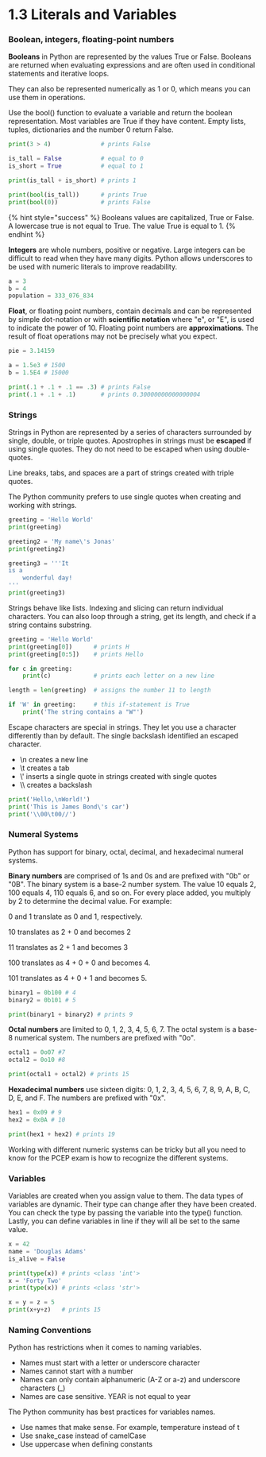 # 1.3 Literals and Variables

### Boolean, integers, floating-point numbers

**Booleans** in Python are represented by the values True or False. Booleans are returned when evaluating expressions and are often used in conditional statements and iterative loops.

They can also be represented numerically as 1 or 0, which means you can use them in operations.

Use the bool() function to evaluate a variable and return the boolean representation. Most variables are True if they have content. Empty lists, tuples, dictionaries and the number 0 return False.

```python
print(3 > 4)              # prints False

is_tall = False           # equal to 0
is_short = True           # equal to 1

print(is_tall + is_short) # prints 1

print(bool(is_tall))      # prints True
print(bool(0))            # prints False
```

{% hint style="success" %}
Booleans values are capitalized, True or False. A lowercase true is not equal to True. The value True is equal to 1.
{% endhint %}

**Integers** are whole numbers, positive or negative. Large integers can be difficult to read when they have many digits. Python allows underscores to be used with numeric literals to improve readability.

```python
a = 3
b = 4
population = 333_076_834
```

**Float**, or floating point numbers, contain decimals and can be represented by simple dot-notation or with **scientific notation** where "e", or "E", is used to indicate the power of 10. Floating point numbers are **approximations**. The result of float operations may not be precisely what you expect.

```python
pie = 3.14159

a = 1.5e3 # 1500
b = 1.5E4 # 15000

print(.1 + .1 + .1 == .3) # prints False
print(.1 + .1 + .1)       # prints 0.30000000000000004
```

### Strings

Strings in Python are represented by a series of characters surrounded by single, double, or triple quotes. Apostrophes in strings must be **escaped** if using single quotes. They do not need to be escaped when using double-quotes.

Line breaks, tabs, and spaces are a part of strings created with triple quotes.

The Python community prefers to use single quotes when creating and working with strings.

```python
greeting = 'Hello World'
print(greeting)

greeting2 = 'My name\'s Jonas'
print(greeting2)

greeting3 = '''It
is a
    wonderful day!
'''
print(greeting3)
```

Strings behave like lists. Indexing and slicing can return individual characters. You can also loop through a string, get its length, and check if a string contains substring.

```python
greeting = 'Hello World'
print(greeting[0])      # prints H
print(greeting[0:5])    # prints Hello

for c in greeting:
    print(c)            # prints each letter on a new line

length = len(greeting)  # assigns the number 11 to length

if 'W' in greeting:     # this if-statement is True
    print('The string contains a "W"')
```

Escape characters are special in strings. They let you use a character differently than by default. The single backslash identified an escaped character.

* \n creates a new line
* \t creates a tab
* \\' inserts a single quote in strings created with single quotes
* \\\ creates a backslash

```python
print('Hello,\nWorld!')
print('This is James Bond\'s car')
print('\\00\t00//')
```

### Numeral Systems

Python has support for binary, octal, decimal, and hexadecimal numeral systems.

**Binary numbers** are comprised of 1s and 0s and are prefixed with "0b" or "0B". The binary system is a base-2 number system. The value 10 equals 2, 100 equals 4, 110 equals 6, and so on. For every place added, you multiply by 2 to determine the decimal value. For example:

0 and 1 translate as 0 and 1, respectively.

10 translates as 2 + 0 and becomes 2

11 translates as 2 + 1 and becomes 3

100 translates as 4 + 0 + 0 and becomes 4.

101 translates as 4 + 0 + 1 and becomes 5.

```python
binary1 = 0b100 # 4
binary2 = 0b101 # 5

print(binary1 + binary2) # prints 9
```

**Octal numbers** are limited to 0, 1, 2, 3, 4, 5, 6, 7. The octal system is a base-8 numerical system. The numbers are prefixed with "0o".

```python
octal1 = 0o07 #7
octal2 = 0o10 #8

print(octal1 + octal2) # prints 15
```

**Hexadecimal numbers** use sixteen digits: 0, 1, 2, 3, 4, 5, 6, 7, 8, 9, A, B, C, D, E, and F. The numbers are prefixed with "0x".

```python
hex1 = 0x09 # 9
hex2 = 0x0A # 10

print(hex1 + hex2) # prints 19
```

Working with different numeric systems can be tricky but all you need to know for the PCEP exam is how to recognize the different systems.

### Variables

Variables are created when you assign value to them. The data types of variables are dynamic. Their type can change after they have been created. You can check the type by passing the variable into the type() function. Lastly, you can define variables in line if they will all be set to the same value.

```python
x = 42
name = 'Douglas Adams'
is_alive = False

print(type(x)) # prints <class 'int'>
x = 'Forty Two'
print(type(x)) # prints <class 'str'>

x = y = z = 5
print(x+y+z)   # prints 15
```

### Naming Conventions

Python has restrictions when it comes to naming variables.

* Names must start with a letter or underscore character
* Names cannot start with a number
* Names can only contain alphanumeric (A-Z or a-z) and underscore characters (\_)
* Names are case sensitive. YEAR is not equal to year

The Python community has best practices for variables names.

* Use names that make sense. For example, temperature instead of t
* Use snake\_case instead of camelCase
* Use uppercase when defining constants
